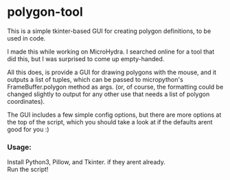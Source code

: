 # polygon-tool
This is a simple tkinter-based GUI for creating polygon definitions, to be used in code.

I made this while working on MicroHydra. I searched online for a tool that did this, but I was surprised to come up empty-handed. 

All this does, is provide a GUI for drawing polygons with the mouse, and it outputs a list of tuples, which can be passed to micropython's FrameBuffer.polygon method as args. (or, of course, the formatting could be changed slightly to output for any other use that needs a list of polygon coordinates).

The GUI includes a few simple config options, but there are more options at the top of the script, which you should take a look at if the defaults arent good for you :)

### Usage:
Install Python3, Pillow, and Tkinter. if they arent already.   
Run the script!
